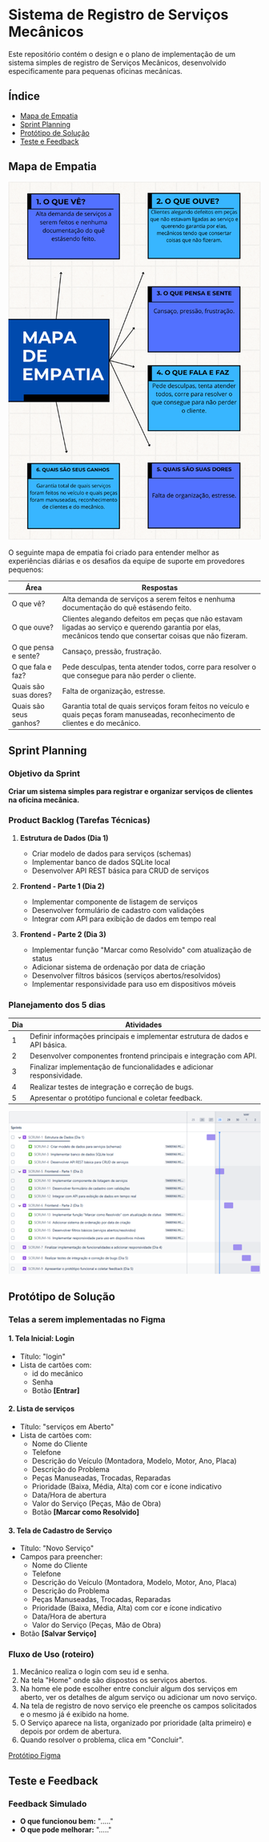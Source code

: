 # Sistema de Registro de Serviços Mecânicos

Este repositório contém o design e o plano de implementação de um sistema simples de registro de Serviços Mecânicos, desenvolvido especificamente para pequenas oficinas mecânicas.

## Índice
- [Mapa de Empatia](#mapa-de-empatia)
- [Sprint Planning](#sprint-planning)
- [Protótipo de Solução](#protótipo-de-solução)
- [Teste e Feedback](#teste-e-feedback)

## Mapa de Empatia

![Mapa de Empatia](Mapa_de_Empatia.png)

O seguinte mapa de empatia foi criado para entender melhor as experiências diárias e os desafios da equipe de suporte em provedores pequenos:

| Área | Respostas |
|------|-----------|
| O que vê? | Alta demanda de serviços a serem feitos e nenhuma documentação do quê estásendo feito. |
| O que ouve? | Clientes alegando defeitos em peças que não estavam ligadas ao serviço e querendo garantia por elas, mecânicos tendo que consertar coisas que não fizeram. |
| O que pensa e sente? | Cansaço, pressão, frustração. |
| O que fala e faz? | Pede desculpas, tenta atender todos, corre para resolver o que consegue para não perder o cliente. |
| Quais são suas dores? | Falta de organização, estresse. |
| Quais são seus ganhos? | Garantia total de quais serviços foram feitos no veículo e quais peças foram manuseadas, reconhecimento de clientes e do mecânico. |

## Sprint Planning

### Objetivo da Sprint
**Criar um sistema simples para registrar e organizar serviços de clientes na oficina mecânica.**

### Product Backlog (Tarefas Técnicas)
1. **Estrutura de Dados (Dia 1)**
   - Criar modelo de dados para serviços (schemas)
   - Implementar banco de dados SQLite local
   - Desenvolver API REST básica para CRUD de serviços

2. **Frontend - Parte 1 (Dia 2)**
   - Implementar componente de listagem de serviços
   - Desenvolver formulário de cadastro com validações
   - Integrar com API para exibição de dados em tempo real

3. **Frontend - Parte 2 (Dia 3)**
   - Implementar função "Marcar como Resolvido" com atualização de status
   - Adicionar sistema de ordenação por data de criação
   - Desenvolver filtros básicos (serviços abertos/resolvidos)
   - Implementar responsividade para uso em dispositivos móveis

### Planejamento dos 5 dias

| Dia | Atividades |
|-----|------------|
| 1 | Definir informações principais e implementar estrutura de dados e API básica. |
| 2 | Desenvolver componentes frontend principais e integração com API. |
| 3 | Finalizar implementação de funcionalidades e adicionar responsividade. |
| 4 | Realizar testes de integração e correção de bugs. |
| 5 | Apresentar o protótipo funcional e coletar feedback. |

![Sprint Planning no Jira](Sprint_Planning.png)


## Protótipo de Solução

### Telas a serem implementadas no Figma

#### 1. Tela Inicial: Login
* Título: "login"
* Lista de cartões com:
   * id do mecânico
   * Senha
   * Botão **[Entrar]**


#### 2. Lista de serviços
* Título: "serviços em Aberto"
* Lista de cartões com:
   * Nome do Cliente
   * Telefone
   * Descrição do Veículo (Montadora, Modelo, Motor, Ano, Placa)
   * Descrição do Problema
   * Peças Manuseadas, Trocadas, Reparadas
   * Prioridade (Baixa, Média, Alta) com cor e ícone indicativo
   * Data/Hora de abertura
   * Valor do Serviço (Peças, Mão de Obra)
   * Botão **[Marcar como Resolvido]**

#### 3. Tela de Cadastro de Serviço
* Título: "Novo Serviço"
* Campos para preencher:
   * Nome do Cliente
   * Telefone
   * Descrição do Veículo (Montadora, Modelo, Motor, Ano, Placa)
   * Descrição do Problema
   * Peças Manuseadas, Trocadas, Reparadas
   * Prioridade (Baixa, Média, Alta) com cor e ícone indicativo
   * Data/Hora de abertura
   * Valor do Serviço (Peças, Mão de Obra)
* Botão **[Salvar Serviço]**

### Fluxo de Uso (roteiro)
1. Mecânico realiza o login com seu id e senha.
2. Na tela "Home" onde são dispostos os serviços abertos.
3. Na home ele pode escolher entre concluir algum dos serviços em aberto, ver os detalhes de algum serviço ou adicionar um novo serviço.
4. Na tela de registro de novo serviço ele preenche os campos solicitados e o mesmo já é exibido na home.
5. O Serviço aparece na lista, organizado por prioridade (alta primeiro) e depois por ordem de abertura.
6. Quando resolver o problema, clica em "Concluir".

[Protótipo Figma](https://www.figma.com/proto/GRZNbtl2JD6A2MoOHig7HK/MechParts?page-id=0%3A1&node-id=7-3&p=f&viewport=-97%2C-103%2C0.56&t=iYSQk4kOrVFaxv2H-1&scaling=scale-down&content-scaling=fixed&starting-point-node-id=1%3A2)

## Teste e Feedback

### Feedback Simulado
* **O que funcionou bem:** "....."
* **O que pode melhorar:** "....."